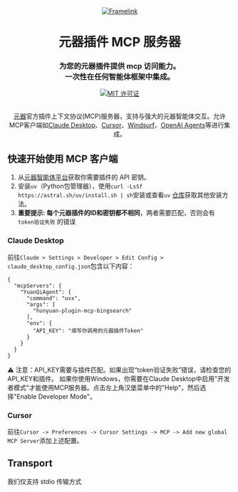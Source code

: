 <div align="center">
<a href="https://yuanqi.tencent.com/" target="_blank" rel="noopener">
  <picture>
    <source media="(prefers-color-scheme: dark)" srcset="https://open-agents-web-cdn-prd.hunyuan.tencent.com/public/bf6b0f00a2e660e0e35d.png" />
    <img alt="Framelink" src="https://open-agents-web-cdn-prd.hunyuan.tencent.com/public/bf6b0f00a2e660e0e35d.png" />
  </picture>
</a>

  <h1>元器插件 MCP 服务器</h1>
  <h3>为您的元器插件提供 mcp 访问能力。<br/>一次性在任何智能体框架中集成。</h3>
  <a href="https://github.com/GLips/Figma-Context-MCP/blob/main/LICENSE">
    <img alt="MIT 许可证" src="https://img.shields.io/github/license/GLips/Figma-Context-MCP" />
  </a>
</div>
<br/>
<p align="center">
  <a href="https://yuanqi.tencent.com/">元器</a>官方插件上下文协议(MCP)服务器，支持与强大的元器智能体交互。允许MCP客户端如<a href="https://www.anthropic.com/claude">Claude Desktop</a>、<a href="https://www.cursor.so">Cursor</a>、<a href="https://codeium.com/windsurf">Windsurf</a>、<a href="https://github.com/openai/openai-agents-python">OpenAI Agents</a>等进行集成。
</p>

## 快速开始使用 MCP 客户端

1. 从[元器智能体平台](https://yuanqi.tencent.com/)获取你需要插件的 API 密钥。
2. 安装`uv`（Python包管理器），使用`curl -LsSf https://astral.sh/uv/install.sh | sh`安装或查看`uv` [仓库](https://github.com/astral-sh/uv)获取其他安装方法。
3. **重要提示: 每个元器插件的ID和密钥都不相同**，两者需要匹配，否则会有 `token验证失败` 的错误

### Claude Desktop

前往`Claude > Settings > Developer > Edit Config > claude_desktop_config.json`包含以下内容：

```
{
  "mcpServers": {
    "YuanQiAgent": {
      "command": "uvx",
      "args": [
        "hunyuan-plugin-mcp-bingsearch"
      ],
      "env": {
        "API_KEY": "填写你调用的元器插件Token"
      }
    }
  }
}
```

⚠️ 注意：API_KEY需要与插件匹配。如果出现“token验证失败”错误，请检查您的API_KEY和插件。
如果你使用Windows，你需要在Claude Desktop中启用"开发者模式"才能使用MCP服务器。点击左上角汉堡菜单中的"Help"，然后选择"Enable Developer Mode"。

### Cursor

前往`Cursor -> Preferences -> Cursor Settings -> MCP -> Add new global MCP Server`添加上述配置。


## Transport

我们仅支持 stdio 传输方式
